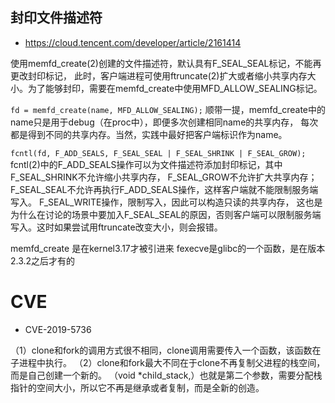 ## 封印文件描述符

- https://cloud.tencent.com/developer/article/2161414

使用memfd_create(2)创建的文件描述符，默认具有F_SEAL_SEAL标记，不能再更改封印标记，
此时，客户端进程可使用ftruncate(2)扩大或者缩小共享内存大小。为了能够封印，需要在memfd_create中使用MFD_ALLOW_SEALING标记。

`fd = memfd_create(name, MFD_ALLOW_SEALING);`
顺带一提，memfd_create中的name只是用于debug（在proc中），即便多次创建相同name的共享内存，
每次都是得到不同的共享内存。当然，实践中最好把客户端标识作为name。

`fcntl(fd, F_ADD_SEALS, F_SEAL_SEAL | F_SEAL_SHRINK | F_SEAL_GROW);`
fcntl(2)中的F_ADD_SEALS操作可以为文件描述符添加封印标记，其中
F_SEAL_SHRINK不允许缩小共享内存，
F_SEAL_GROW不允许扩大共享内存；
F_SEAL_SEAL不允许再执行F_ADD_SEALS操作，这样客户端就不能限制服务端写入。
F_SEAL_WRITE操作，限制写入，因此可以构造只读的共享内存，
这也是为什么在讨论的场景中要加入F_SEAL_SEAL的原因，否则客户端可以限制服务端写入。这时如果尝试用ftruncate改变大小，则会报错。

memfd_create 是在kernel3.17才被引进来
fexecve是glibc的一个函数，是在版本2.3.2之后才有的

# CVE
- CVE-2019-5736




[//]: # (clone和fork的区别)
（1）clone和fork的调用方式很不相同，clone调用需要传入一个函数，该函数在子进程中执行。
（2）clone和fork最大不同在于clone不再复制父进程的栈空间，而是自己创建一个新的。 （void *child_stack,）也就是第二个参数，需要分配栈指针的空间大小，所以它不再是继承或者复制，而是全新的创造。
